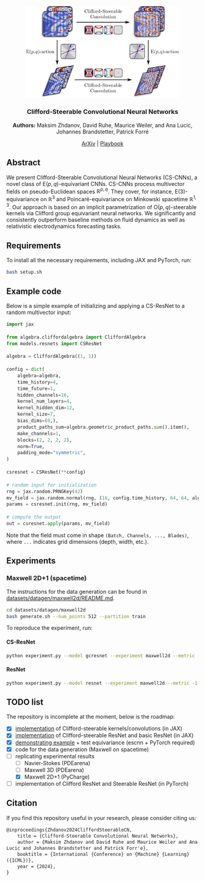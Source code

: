 <div align="center">

<p align="center">
  <a href="https://arxiv.org/abs/2402.14730"><img src="./figures/main_fig.png?raw=True" alt="Figure 1" width="400px"></a>
</p>

<h3>Clifford-Steerable Convolutional Neural Networks</h3>

<b> Authors: </b>Maksim Zhdanov, David Ruhe, Maurice Weiler, and Ana Lucic, Johannes Brandstetter, Patrick Forré 

[ArXiv](https://arxiv.org/abs/2402.14730) | [Playbook](playbook.ipynb)

</div>

## Abstract

We present Clifford-Steerable Convolutional Neural Networks (CS-CNNs), a novel class of $\mathrm{E}(p, q)$-equivariant CNNs. CS-CNNs process multivector fields on pseudo-Euclidean spaces $\mathbb{R}^{p,q}$. They cover, for instance, $\mathrm{E}(3)$-equivariance on $\mathbb{R}^3$ and Poincaré-equivariance on Minkowski spacetime $\mathbb{R}^{1,3}$. Our approach is based on an implicit parametrization of $\mathrm{O}(p,q)$-steerable kernels via Clifford group equivariant neural networks. We significantly and consistently outperform baseline methods on fluid dynamics as well as relativistic electrodynamics forecasting tasks.


## Requirements

To install all the necessary requirements, including JAX and PyTorch, run:
```sh
bash setup.sh
```

## Example code
Below is a simple example of initializing and applying a CS-ResNet to a random multivector input:
```python
import jax

from algebra.cliffordalgebra import CliffordAlgebra
from models.resnets import CSResNet

algebra = CliffordAlgebra((1, 1))

config = dict(
    algebra=algebra,
    time_history=4,
    time_future=1,
    hidden_channels=16,
    kernel_num_layers=4,
    kernel_hidden_dim=12,
    kernel_size=7,
    bias_dims=(0,),
    product_paths_sum=algebra.geometric_product_paths.sum().item(),
    make_channels=1,
    blocks=(2, 2, 2, 2),
    norm=True,
    padding_mode="symmetric",
)

csresnet = CSResNet(**config)

# random input for initialization
rng = jax.random.PRNGKey(42)
mv_field = jax.random.normal(rng, (16, config.time_history, 64, 64, algebra.n_blades))
params = csresnet.init(rng, mv_field)

# compute the output
out = csresnet.apply(params, mv_field)
```
Note that the field must come in shape `(Batch, Channels, ..., Blades)`, where `...` indicates grid dimensions (depth, width, etc.).

## Experiments

### Maxwell 2D+1 (spacetime)
The instructions for the data generation can be found in [datasets/datagen/maxwell2d/README.md](datasets/datagen/maxwell2d/README.md). 
```bash
cd datasets/datagen/maxwell2d
bash generate.sh --num_points 512 --partition train
```

To reproduce the experiment, run:

#### CS-ResNet
```bash
python experiment.py --model gcresnet --experiment maxwell2d --metric -1 1 1 --time_history 32 --time_future 32 --num_data 64 --batch_size 16 --blocks 2 2 2 2 --norm 0 --kernel_size 7 --hidden_channels 12
```
#### ResNet
```bash
python experiment.py --model resnet --experiment maxwell2d --metric -1 1 1 --time_history 32 --time_future 32 --num_data 64 --batch_size 16 --blocks 2 2 2 2 --norm 0 --kernel_size 7 --hidden_channels 13
```


## TODO list
The repository is incomplete at the moment, below is the roadmap:

- [x] [implementation](modules) of Clifford-steerable kernels/convolutions (in JAX)
- [x] [implementation](models) of Clifford-steerable ResNet and basic ResNet (in JAX)
- [x] [demonstrating example](playbook.ipynb) + test equivariance (escnn + PyTorch required)
- [x] code for the data generation (Maxwell on spacetime)
- [ ] replicating experimental results
  - [ ] Navier-Stokes (PDEarena)
  - [ ] Maxwell 3D (PDEarena)
  - [x] Maxwell 2D+1 (PyCharge)
- [ ] implementation of Clifford ResNet and Steerable ResNet (in PyTorch)

## Citation

If you find this repository useful in your research, please consider citing us:

```
@inproceedings{Zhdanov2024CliffordSteerableCN,
    title = {Clifford-Steerable Convolutional Neural Networks},
    author = {Maksim Zhdanov and David Ruhe and Maurice Weiler and Ana Lucic and Johannes Brandstetter and Patrick Forr'e},
    booktitle = {International {Conference} on {Machine} {Learning} ({ICML})},
    year = {2024},
}
```